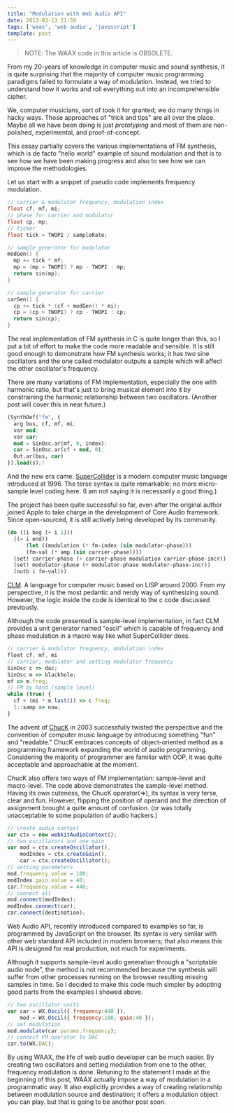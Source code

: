 ```yaml
---
title: "Modulation with Web Audio API"
date: 2013-03-13 21:59
tags: ['waax', 'web audio', 'javascript']
template: post
---
```


> NOTE: The WAAX code in this article is OBSOLETE.

From my 20-years of knowledge in computer music and sound synthesis, it is quite surprising that the majority of computer music programming paradigms failed to formulate a way of modulation. Instead, we tried to understand how it works and roll everything out into an incomprehensible cipher.

We, computer musicians, sort of took it for granted; we do many things in hacky ways. Those approaches of "trick and tips" are all over the place. Maybe all we have been doing is just _prototyping_ and most of them are non-polished, experimental, and proof-of-concept.

This essay partially covers the various implementations of FM synthesis, which is de facto "hello world" example of sound modulation and that is to see how we have been making progress and also to see how we can improve the methodologies.

Let us start with a snippet of pseudo code implements frequency modulation.

```c
// carrier & modulator frequency, modulation index
float cf, mf, mi;
// phase for carrier and modulator
float cp, mp;
// ticker
float tick = TWOPI / sampleRate;

// sample generator for modulator
modGen() {
  mp += tick * mf;
  mp = (mp > TWOPI) ? mp - TWOPI : mp;
  return sin(mp);
}

// sample generator for carrier
carGen() {
  cp += tick * (cf + modGen() * mi);
  cp = (cp > TWOPI) ? cp - TWOPI : cp;
  return sin(cp);
}
```
The real implementation of FM synthesis in C is quite longer than this, so I put a bit of effort to make the code more readable and sensible. It is still good enough to demonstrate how FM synthesis works; it has two sine oscillators and the one called modulator outputs a sample which will affect the other oscillator's frequency. 

There are many variations of FM implementation, especially the one with harmonic ratio, but that's just to bring musical element into it by constraining the harmonic relationship between two oscillators. (Another post will cover this in near future.)


```lisp
(SynthDef("fm", { 
  arg bus, cf, mf, mi;
  var mod;
  var car;  
  mod = SinOsc.ar(mf, 0, index);
  car = SinOsc.ar(cf + mod, 0);
  Out.ar(bus, car)
}).load(s);)
```

And the new era came. [SuperCollider](http://supercollider.sourceforge.net/) is a modern computer music language introduced at 1996. The terse syntax is quite remarkable; no more micro-sample level coding here. (I am not saying it is necessarily a good thing.)

The project has been quite successful so far, even after the original author joined Apple to take charge in the development of Core Audio framework. Since open-sourced, it is still actively being developed by its community.

~~~lisp
(do ((i beg (+ i 1)))
  ((= i end))
      (let ((modulation (* fm-index (sin modulator-phase)))
      (fm-val (* amp (sin carrier-phase))))
  (set! carrier-phase (+ carrier-phase modulation carrier-phase-incr))
  (set! modulator-phase (+ modulator-phase modulator-phase-incr))
  (outb i fm-val)))
~~~

[CLM](https://ccrma.stanford.edu/software/clm/). A language for computer music based on LISP around 2000. From my perspective, it is the most pedantic and nerdy way of synthesizing sound. However, the logic inside the code is identical to the c code discussed previously.

Although the code presented is sample-level implementation, in fact CLM provides a unit generator named "oscil" which is capable of frequency and phase modulation in a macro way like what SuperCollider does.

~~~js
// carrier & modulator frequency, modulation index
float cf, mf, mi
// carrier, modulator and setting modulator frequency
SinOsc c => dac;
SinOsc m => blackhole;
mf => m.freq;
// FM by hand (sample level)
while (true) {
  cf + (mi * m.last()) => c.freq;
  1::samp => now;  
}
~~~

The advent of [ChucK](http://chuck.cs.princeton.edu/) in 2003 successfully twisted the perspective and the convention of computer music language by introducing something "fun" and "readable." ChucK embraces concepts of object-oriented method as a programming framework expanding the world of audio programming. Considering the majority of programmer are familiar with OOP, it was quite acceptable and approachable at the moment.

ChucK also offers two ways of FM implementation: sample-level and macro-level. The code above demonstrates the sample-level method. Having its own cuteness, the ChucK operator(=>), its syntax is very terse, clear and fun. However, flipping the position of operand and the direction of assignment brought a quite amount of confusion. (or was totally unacceptable to some population of audio hackers.)


~~~js
// create audio context
var ctx = new webkitAudioContext();
// two oscillators and one gain
var mod = ctx.createOscillator(),
    modIndex = ctx.createGain(),
    car = ctx.createOscillator();
// setting parameters
mod.frequency.value = 100;
modIndex.gain.value = 40;
car.frequency.value = 440;
// connect all
mod.connect(modIndex);
modIndex.connect(car);
car.connect(destination);
~~~

Web Audio API, recently introduced compared to examples so far, is programmed by JavaScript on the browser. Its syntax is very similar with other web standard API included in modern browsers; that also means this API is designed for real production, not much for experiments.

Although it supports sample-level audio generation through a "scriptable audio node", the method is not recommended because the synthesis will suffer from other processes running on the browser resulting missing samples in time. So I decided to make this code much simpler by adopting good parts from the examples I showed above.

~~~js
// two oscillator units
var car = WX.Oscil({ frequency:440 }), 
    mod = WX.Oscil({ frequency:100, gain:40 });
// set modulation
mod.modulate(car.params.frequency);
// connect FM operator to DAC
car.to(WX.DAC);
~~~

By using WAAX, the life of web audio developer can be much easier. By creating two oscillators and setting modulation from one to the other, frequency modulation is done. Retuning to the statement I made at the beginning of this post, WAAX actually impose a way of modulation in a programmatic way. It also  explicitly provides a way of creating relationship between modulation source and destination; it offers a modulation object you can play. but that is going to be another post soon.